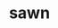 ---
category: 4-letters
denotation: null
name: sawn
reference_link: https://www.etymonline.com/word/sawn
root_language: null
root_name: null
title: sawn
type: free
word_sums:
- respelling: sawn
  sum: 'Sawn + '
---